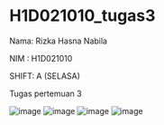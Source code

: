 # H1D021010_tugas3
Nama: Rizka Hasna Nabila

NIM : H1D021010

SHIFT: A (SELASA)

Tugas pertemuan 3

![image](https://github.com/rizkaa-hn/H1D021010_tugas3/assets/102272398/8003d3a1-f965-4004-bc42-1fdc150012ca)
![image](https://github.com/rizkaa-hn/H1D021010_tugas3/assets/102272398/1c8c3208-eb2d-4ad3-aef4-1bcbcc7d4e51)
![image](https://github.com/rizkaa-hn/H1D021010_tugas3/assets/102272398/069547e3-74c0-447b-9a59-32963e675ddf)
![image](https://github.com/rizkaa-hn/H1D021010_tugas3/assets/102272398/1d394d69-d440-4064-b40a-b71f1f10a2f1)


